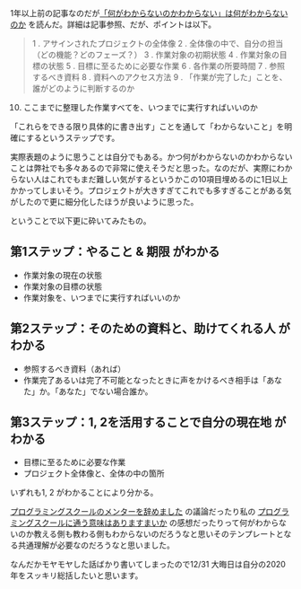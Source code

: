 1年以上前の記事なのだが[「何がわからないのかわからない」は何がわからないのか](https://qiita.com/K_Noko_224/items/745ecc0b604fd71177df) を読んだ。詳細は記事参照、だが、ポイントは以下。

>1 . アサインされたプロジェクトの全体像
2 . 全体像の中で、自分の担当（どの機能？どのフェーズ？）
3 . 作業対象の初期状態
4 . 作業対象の目標の状態
5 . 目標に至るために必要な作業
6 . 各作業の所要時間
7 . 参照するべき資料
8 . 資料へのアクセス方法
9 . 「作業が完了した」ことを、誰がどのように判断するのか
10. ここまでに整理した作業すべてを、いつまでに実行すればいいのか

「これらをできる限り具体的に書き出す」ことを通して「わからないこと」を明確にするというステップです。

実際表題のように思うことは自分でもある。かつ何がわからないのかわからないことは弊社でも多々あるので非常に使えそうだと思った。なのだが、実際にわからない人はこれでもまだ難しい気がするというかこの10項目埋めるのに1日以上かかってしまいそう。プロジェクトが大きすぎてこれでも多すぎることがある気がしたので更に細分化したほうが良いように思った。

ということで以下更に砕いてみたもの。

## 第1ステップ：やること & 期限 がわかる
- 作業対象の現在の状態
- 作業対象の目標の状態
- 作業対象を、いつまでに実行すればいいのか

## 第2ステップ：そのための資料と、助けてくれる人 がわかる
- 参照するべき資料（あれば）
- 作業完了あるいは完了不可能となったときに声をかけるべき相手は「あなた」か。「あなた」でない場合誰か。

## 第3ステップ：1, 2を活用することで自分の現在地 がわかる
- 目標に至るために必要な作業
- プロジェクト全体像と、全体の中の箇所

いずれも1, 2 がわかることにより分かる。

[プログラミングスクールのメンターを辞めました](https://qiita.com/rhiroe/items/4349b9f412364aa2c729) の議論だったり私の [プログラミングスクールに通う意味はありますまいか](https://qiita.com/e99h2121/items/623e3f791ee361e5bf90) の感想だったりって何がわからないのか教える側も教わる側もわからないのだろうなと思いそのテンプレートとなる共通理解が必要なのだろうなと思いました。

なんだかモヤモヤした話ばかり書いてしまったので12/31 大晦日は自分の2020年をスッキリ総括したいと思います。
